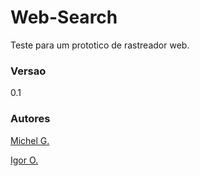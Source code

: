 Web-Search
==========
Teste para um prototico de rastreador web.

### Versao
0.1
### Autores
[Michel G.](https://github.com/Jmallone/)

[Igor O.](https://github.com/Tecsites)
